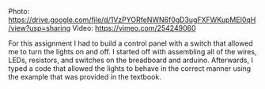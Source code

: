 Photo: https://drive.google.com/file/d/1VzPYORfeNWN6f0gD3ugFXFWKupMEI0qH/view?usp=sharing
Video: https://vimeo.com/254249060

For this assignment I had to build a control panel with a switch that allowed me to turn the lights on and off. I started off with assembling all of the wires, LEDs, resistors, and switches on the breadboard and arduino. Afterwards, I typed a code that allowed the lights to behave in the correct manner using the example that was provided in the textbook.

